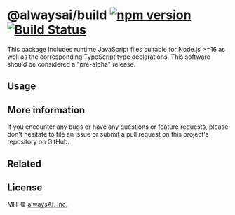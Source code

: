 # @alwaysai/build [![npm version](https://badge.fury.io/js/%40carnesen%2Fbitcoin-rpc.svg)](https://badge.fury.io/js/%40carnesen%2Fbitcoin-rpc) [![Build Status](https://travis-ci.com/alwaysai/build.svg?branch=master)](https://travis-ci.com/alwaysai/build)

This package includes runtime JavaScript files suitable for Node.js >=16 as well as the corresponding TypeScript type declarations. This software should be considered a "pre-alpha" release.

## Usage
## More information
If you encounter any bugs or have any questions or feature requests, please don't hesitate to file an issue or submit a pull request on this project's repository on GitHub.

## Related

## License
MIT © [alwaysAI, Inc.](https://alwaysai.co)

